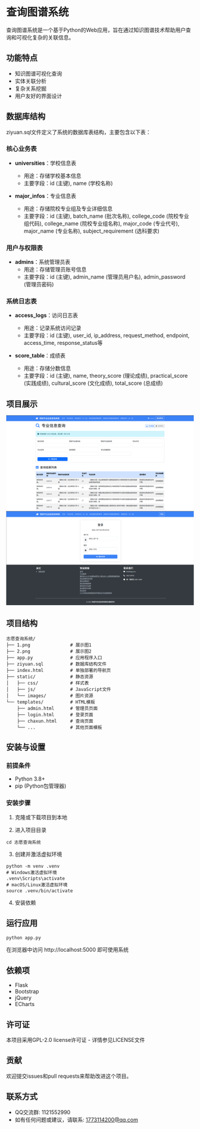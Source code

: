 # 查询图谱系统

查询图谱系统是一个基于Python的Web应用，旨在通过知识图谱技术帮助用户查询和可视化复杂的关联信息。

## 功能特点

- 知识图谱可视化查询
- 实体关联分析
- 复杂关系挖掘
- 用户友好的界面设计

## 数据库结构

ziyuan.sql文件定义了系统的数据库表结构，主要包含以下表：

### 核心业务表
- **universities**：学校信息表
  - 用途：存储学校基本信息
  - 主要字段：id (主键), name (学校名称)

- **major_infos**：专业信息表
  - 用途：存储院校专业组及专业详细信息
  - 主要字段：id (主键), batch_name (批次名称), college_code (院校专业组代码), college_name (院校专业组名称), major_code (专业代号), major_name (专业名称), subject_requirement (选科要求)

### 用户与权限表
- **admins**：系统管理员表
  - 用途：存储管理员账号信息
  - 主要字段：id (主键), admin_name (管理员用户名), admin_password (管理员密码)

### 系统日志表
- **access_logs**：访问日志表
  - 用途：记录系统访问记录
  - 主要字段：id (主键), user_id, ip_address, request_method, endpoint, access_time, response_status等

- **score_table**：成绩表
  - 用途：存储分数信息
  - 主要字段：id (主键), name, theory_score (理论成绩), practical_score (实践成绩), cultural_score (文化成绩), total_score (总成绩)

## 项目展示

![展示图1](1.png)
![展示图2](2.png)

## 项目结构

```
志愿查询系统/
├── 1.png               # 展示图1
├── 2.png               # 展示图2
├── app.py              # 应用程序入口
├── ziyuan.sql          # 数据库结构文件
├── index.html          # 单独部署的导航页
├── static/             # 静态资源
│   ├── css/            # 样式表
│   ├── js/             # JavaScript文件
│   └── images/         # 图片资源
└── templates/          # HTML模板
    ├── admin.html      # 管理员页面
    ├── login.html      # 登录页面
    ├── chaxun.html     # 查询页面
    └── ...             # 其他页面模板
```

## 安装与设置

### 前提条件
- Python 3.8+ 
- pip (Python包管理器)

### 安装步骤

1. 克隆或下载项目到本地

2. 进入项目目录
```
cd 志愿查询系统
```

3. 创建并激活虚拟环境
```
python -m venv .venv
# Windows激活虚拟环境
.venv\Scripts\activate
# macOS/Linux激活虚拟环境
source .venv/bin/activate
```

4. 安装依赖

## 运行应用

```
python app.py
```

在浏览器中访问 http://localhost:5000 即可使用系统

## 依赖项

- Flask
- Bootstrap
- jQuery
- ECharts

## 许可证

本项目采用GPL-2.0 license许可证 - 详情参见LICENSE文件

## 贡献

欢迎提交issues和pull requests来帮助改进这个项目。

## 联系方式

- QQ交流群: 1121552990
- 如有任何问题或建议，请联系: 1773114200@qq.com